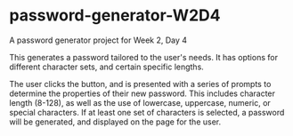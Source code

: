# password-generator-W2D4
A password generator project for Week 2, Day 4

This generates a password tailored to the user's needs. It has options for different character sets, and certain specific lengths.

The user clicks the button, and is presented with a series of prompts to determine the properties of their new password. This includes character length (8-128), as well as the use of lowercase, uppercase, numeric, or special characters. If at least one set of characters is selected, a password will be generated, and displayed on the page for the user.